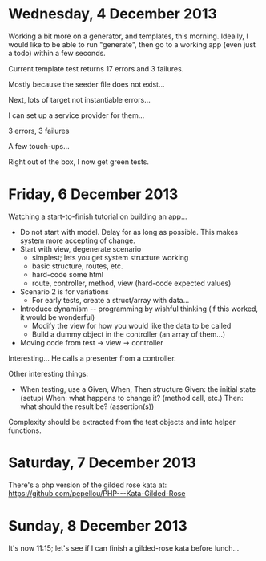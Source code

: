 Wednesday, 4 December 2013
=================================
Working a bit more on a generator, and templates, this morning. Ideally, I would like to be able to run "generate", then go to a working app (even just a todo) within a few seconds.

Current template test returns 17 errors and 3 failures.

Mostly because the seeder file does not exist...

Next, lots of target not instantiable errors...

I can set up a service provider for them...

3 errors, 3 failures

A few touch-ups...

Right out of the box, I now get green tests.


Friday, 6 December 2013
=================================
Watching a start-to-finish tutorial on building an app...

* Do not start with model. Delay for as long as possible.
  This makes system more accepting of change.
* Start with view, degenerate scenario
  * simplest; lets you get system structure working
  * basic structure, routes, etc.
  * hard-code some html
  * route, controller, method, view (hard-code expected values)
* Scenario 2 is for variations
  * For early tests, create a struct/array with data...
* Introduce dynamism -- programming by wishful thinking
  (if this worked, it would be wonderful)
  * Modify the view for how you would like the data to be called
  * Build a dummy object in the controller (an array of them...)
* Moving code from test -> view -> controller

Interesting... He calls a presenter from a controller. 

Other interesting things:

* When testing, use a Given, When, Then structure
    Given: the initial state            (setup)
    When:  what happens to change it?   (method call, etc.)
    Then:  what should the result be?   (assertion(s))

Complexity should be extracted from the test objects and into helper functions.


Saturday, 7 December 2013
=============================
There's a php version of the gilded rose kata at:
https://github.com/pepellou/PHP---Kata-Gilded-Rose


Sunday, 8 December 2013
=============================
It's now 11:15; let's see if I can finish a gilded-rose kata before lunch...


